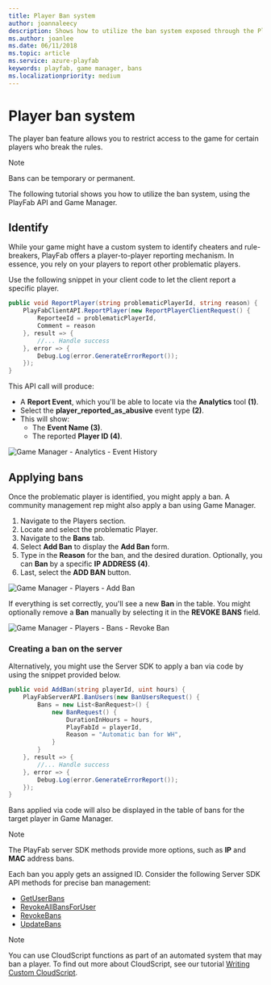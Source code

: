 ```yaml
---
title: Player Ban system
author: joannaleecy
description: Shows how to utilize the ban system exposed through the PlayFab API and Game Manager.
ms.author: joanlee
ms.date: 06/11/2018
ms.topic: article
ms.service: azure-playfab
keywords: playfab, game manager, bans
ms.localizationpriority: medium
---
```


# Player ban system

The player ban feature allows you to restrict access to the game for certain players who break the rules.
> [!NOTE]
> Bans can be temporary or permanent.

The following tutorial shows you how to utilize the ban system, using the PlayFab API and Game Manager.

## Identify

While your game might have a custom system to identify cheaters and rule-breakers, PlayFab offers a player-to-player reporting mechanism. In essence, you rely on your players to report other problematic players.

Use the following snippet in your client code to let the client report a specific player.

```csharp
public void ReportPlayer(string problematicPlayerId, string reason) {
    PlayFabClientAPI.ReportPlayer(new ReportPlayerClientRequest() {
        ReporteeId = problematicPlayerId,
        Comment = reason
    }, result => {
        //... Handle success
    }, error => {
        Debug.Log(error.GenerateErrorReport());
    });
}
```

This API call will produce:

- A **Report Event**, which you'll be able to locate via the **Analytics** tool **(1)**.
- Select the **player_reported_as_abusive** event type **(2)**.
- This will show:
  - The **Event Name (3)**.
  - The reported **Player ID (4)**.

![Game Manager - Analytics - Event History](media/tutorials/game-manager-event-history-player-reported-as-abusive.png)  

## Applying bans

Once the problematic player is identified, you might apply a ban. A community management rep might also apply a ban using Game Manager.

1. Navigate to the Players section.
2. Locate and select the problematic Player.
3. Navigate to the **Bans** tab.
4. Select **Add Ban** to display the **Add Ban** form.
5. Type in the **Reason** for the ban, and the desired duration. Optionally, you can **Ban** by a specific **IP ADDRESS (4)**.
6. Last, select the **ADD BAN** button.

![Game Manager - Players - Add Ban](media/tutorials/game-manager-players-add-ban.png)  

If everything is set correctly, you'll see a new **Ban** in the table. You might optionally remove a **Ban** manually by selecting it in the **REVOKE BANS** field.

![Game Manager - Players - Bans - Revoke Ban](media/tutorials/game-manager-players-bans-revoke-ban.png)  

### Creating a ban on the server

Alternatively, you might use the Server SDK to apply a ban via code by using the snippet provided below.

```csharp
public void AddBan(string playerId, uint hours) {
    PlayFabServerAPI.BanUsers(new BanUsersRequest() {
        Bans = new List<BanRequest>() {
            new BanRequest() {
                DurationInHours = hours,
                PlayFabId = playerId,
                Reason = "Automatic ban for WH",
            }
        }
    }, result => {
        //... Handle success
    }, error => {
        Debug.Log(error.GenerateErrorReport());
    });
}
```

Bans applied via code will also be displayed in the table of bans for the target player in Game Manager.

> [!NOTE]
> The PlayFab server SDK methods provide more options, such as **IP** and **MAC** address bans.

Each ban you apply gets an assigned ID. Consider the following Server SDK API methods for precise ban management:

- [GetUserBans](xref:titleid.playfabapi.com.server.accountmanagement.getuserbans)
- [RevokeAllBansForUser](xref:titleid.playfabapi.com.server.accountmanagement.revokeallbansforuser)
- [RevokeBans](xref:titleid.playfabapi.com.server.accountmanagement.revokebans)
- [UpdateBans](xref:titleid.playfabapi.com.server.accountmanagement.updatebans)

> [!NOTE]
> You can use CloudScript functions as part of an automated system that may ban a player. To find out more about CloudScript, see our tutorial [Writing Custom CloudScript](../automation/cloudscript/writing-custom-cloudscript.md).
